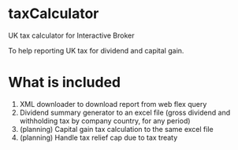 # taxCalculator
UK tax calculator for Interactive Broker

To help reporting UK tax for dividend and capital gain.

# What is included
1. XML downloader to download report from web flex query
2. Dividend summary generator to an excel file (gross dividend and withholding tax by company country, for any period)
3. (planning) Capital gain tax calculation to the same excel file
4. (planning) Handle tax relief cap due to tax treaty
